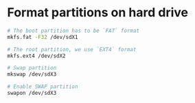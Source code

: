 # Format partitions on hard drive

```bash
# The boot partition has to be `FAT` format
mkfs.fat -F32 /dev/sdX1

# The root partition, we use `EXT4` format
mkfs.ext4 /dev/sdX2

# Swap partition
mkswap /dev/sdX3

# Enable SWAP partition
swapon /dev/sdX3
```

